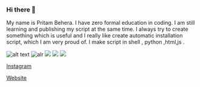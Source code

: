 ### Hi there 👋

<!--
**thelearn-tech/thelearn-tech** is a ✨ _special_ ✨ repository because its `README.md` (this file) appears on your GitHub profile.

Here are some ideas to get you started:

- 🔭 I’m currently working on ...
- 🌱 I’m currently learning ...
- 👯 I’m looking to collaborate on ...
- 🤔 I’m looking for help with ...
- 💬 Ask me about ...
- 📫 How to reach me: ...
- 😄 Pronouns: ...
- ⚡ Fun fact: ...
-->
My name is Pritam Behera. I have zero formal education in coding.
I am still learning and publishing my script at the same time. I always try to create something which is useful and
 I really like create automatic installation script, which I am very proud of.
I make script in shell , python ,html,js
.


![alt text](https://img.shields.io/badge/Codes-Maintained-green)
![alr](https://img.shields.io/badge/Coding-shell-orange)
![](https://img.shields.io/badge/Coding-python-blue)
![](https://img.shields.io/badge/Coding-html-red)
![](https://img.shields.io/badge/Coding-javascript-yellow)

[Instagram](https://instagram.com/thelearn_tech)


[Website](https://thelearn-tech.github.io/website/)
